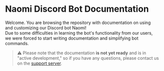 # Naomi Discord Bot Documentation

Welcome. You are browsing the repository with documentation on using and customizing our Discord bot Naomi!  
Due to some difficulties in learning the bot's functionality from our users, we were forced to start writing documentation and simplifying bot commands.

> ⚠️ Please note that the documentation **is not yet ready** and is in "active development," so if you have any questions, please contact us on the [support server](https://discord.gg/j9ZF5P83HJ).